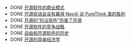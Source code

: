 - DONE [开源软件的商业模式](http://zhuangbiaowei.github.io/opensource/business/2022/03/13/business-models-for-open-source-software.html)
- DONE [开源促进会没有赢得 Neo4j 诉 PureThink 案的胜利](http://zhuangbiaowei.github.io/opensource/law/2022/03/25/the-osi-did-not-win-neo4j-v-purethink.html)
- DONE [开源的“抗议软件”伤害了开源](http://zhuangbiaowei.github.io/opensource/protestware/2022/03/26/open-source-protestware-harms-open-source.html)
- DONE [开源软件的竞争战略](http://zhuangbiaowei.github.io/opensource/business/2022/04/01/competitive-strategy-for-open-source-software.html)
- DONE [自由和开源软件的历史](http://zhuangbiaowei.github.io/opensource/history/2022/04/03/history-of-free-and-open-source-software.html)
- DONE  [开源的简单经济学](http://zhuangbiaowei.github.io/opensource/economics/2022/05/18/the-simple-economics-of-open-source.html)